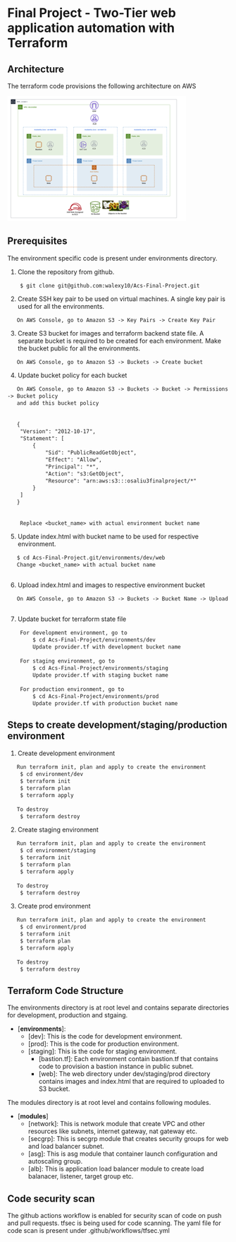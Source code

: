 # **Final Project  - Two-Tier web application automation with Terraform**

## **Architecture**
The terraform code provisions the following architecture on AWS

![Architecture](./images/architecture.png)

## **Prerequisites**
The environment specific code is present under environments directory.


1. Clone the repository from github.
```
    $ git clone git@github.com:walexy10/Acs-Final-Project.git
```
2. Create SSH key pair to be used on virtual machines. A single key pair
   is used for all the environments.
```
   On AWS Console, go to Amazon S3 -> Key Pairs -> Create Key Pair
```  
3. Create S3 bucket for images and terraform backend state file. A separate bucket 
   is required to be created for each environment. Make the bucket public for all the environments.
```
   On AWS Console, go to Amazon S3 -> Buckets -> Create bucket
```  

4. Update bucket policy for each bucket
```
   On AWS Console, go to Amazon S3 -> Buckets -> Bucket -> Permissions -> Bucket policy
   and add this bucket policy
   
   
   {
    "Version": "2012-10-17",
    "Statement": [
        {
            "Sid": "PublicReadGetObject",
            "Effect": "Allow",
            "Principal": "*",
            "Action": "s3:GetObject",
            "Resource": "arn:aws:s3:::osaliu3finalproject/*"
        }
    ]
   }

    
    Replace <bucket_name> with actual environment bucket name
``` 

5. Update index.html with bucket name to be used for respective environment. 
```
   $ cd Acs-Final-Project.git/environments/dev/web
   Change <bucket_name> with actual bucket name
  
```   
6. Upload index.html and images to respective environment bucket
```
   On AWS Console, go to Amazon S3 -> Buckets -> Bucket Name -> Upload
  
``` 
7. Update bucket for terraform state file
```   
    For development environment, go to 
        $ cd Acs-Final-Project/environments/dev
        Update provider.tf with development bucket name
      
    For staging environment, go to 
        $ cd Acs-Final-Project/environments/staging
        Update provider.tf with staging bucket name
        
    For production environment, go to 
        $ cd Acs-Final-Project/environments/prod
        Update provider.tf with production bucket name
```

## **Steps to create development/staging/production environment**

1. Create development environment
```
   Run terraform init, plan and apply to create the environment
    $ cd environment/dev
    $ terraform init
    $ terraform plan
    $ terraform apply
    
   To destroy
    $ terraform destroy
```

2. Create staging environment
```
   Run terraform init, plan and apply to create the environment
    $ cd environment/staging
    $ terraform init
    $ terraform plan
    $ terraform apply
    
   To destroy
    $ terraform destroy
```

3. Create prod environment
```
   Run terraform init, plan and apply to create the environment
    $ cd environment/prod
    $ terraform init
    $ terraform plan
    $ terraform apply
    
   To destroy
    $ terraform destroy
```

## **Terraform Code Structure**
The environments directory is at root level and contains separate directories for development, production and stgaing.

- [**environments**]:
  - [dev]: This is the code for development environment.
  - [prod]: This is the code for production environment.
  - [staging]: This is the code for staging environment.
    - [bastion.tf]: Each environment contain bastion.tf that contains code to provision a bastion instance in public subnet.
    - [web]: The web directory under dev/staging/prod directory contains images and index.html that are required to uploaded to S3 bucket.

The modules directory is at root level and contains following modules.
- [**modules**]
  - [network]: This is network module that create VPC and other resources like subnets, internet gateway, nat gateway etc.
  - [secgrp]: This is secgrp module that creates security groups for web and load balancer subnet.
  - [asg]: This is asg module that container launch configuration and autoscaling group.
  - [alb]: This is application load balancer module to create load balanacer, listener, target group etc.

## **Code security scan**
The github actions workflow is enabled for security scan of code on push and pull requests. tfsec is being used for code scanning. 
The yaml file for code scan is present under .github/workflows/tfsec.yml
